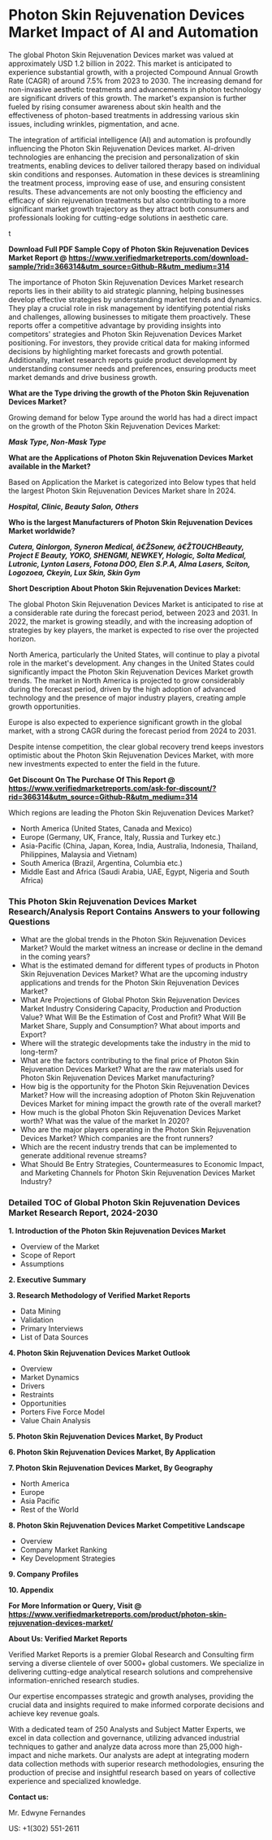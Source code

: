 <meta name="title" content="Global Photon Skin Rejuvenation Devices Market Impact of AI and Automation"><meta name="description" content="The global Photon Skin Rejuvenation Devices market was valued at approximately USD 1.2 billion in 2022. This market is anticipated to experience substantial growth, wi"><meta name="title" content="Photon Skin Rejuvenation Devices Market Size, Share, Scope, Trends, Growth, Opportunities, Analysis, Forecast"><h1>Photon Skin Rejuvenation Devices Market Impact of AI and Automation</h1><p>The global Photon Skin Rejuvenation Devices market was valued at approximately USD 1.2 billion in 2022. This market is anticipated to experience substantial growth, with a projected Compound Annual Growth Rate (CAGR) of around 7.5% from 2023 to 2030. The increasing demand for non-invasive aesthetic treatments and advancements in photon technology are significant drivers of this growth. The market's expansion is further fueled by rising consumer awareness about skin health and the effectiveness of photon-based treatments in addressing various skin issues, including wrinkles, pigmentation, and acne.</p><p>The integration of artificial intelligence (AI) and automation is profoundly influencing the Photon Skin Rejuvenation Devices market. AI-driven technologies are enhancing the precision and personalization of skin treatments, enabling devices to deliver tailored therapy based on individual skin conditions and responses. Automation in these devices is streamlining the treatment process, improving ease of use, and ensuring consistent results. These advancements are not only boosting the efficiency and efficacy of skin rejuvenation treatments but also contributing to a more significant market growth trajectory as they attract both consumers and professionals looking for cutting-edge solutions in aesthetic care.</p>t</p><p id="" class=""><strong>Download Full PDF Sample Copy of Photon Skin Rejuvenation Devices Market Report @ <a href="https://www.verifiedmarketreports.com/download-sample/?rid=366314&utm_source=Github-R&utm_medium=314" target="_blank">https://www.verifiedmarketreports.com/download-sample/?rid=366314&utm_source=Github-R&utm_medium=314</a></strong></p><p>The importance of&nbsp;Photon Skin Rejuvenation Devices Market research reports lies in their ability to aid strategic planning, helping businesses develop effective strategies by understanding market trends and dynamics. They play a crucial role in risk management by identifying potential risks and challenges, allowing businesses to mitigate them proactively. These reports offer a competitive advantage by providing insights into competitors' strategies and Photon Skin Rejuvenation Devices Market positioning. For investors, they provide critical data for making informed decisions by highlighting market forecasts and growth potential. Additionally, market research reports guide product development by understanding consumer needs and preferences, ensuring products meet market demands and drive business growth.</p><p><strong>What are the&nbsp;Type driving the growth of the Photon Skin Rejuvenation Devices Market?</strong></p><p id="" class="">Growing demand for below Type around the world has had a direct impact on the growth of the Photon Skin Rejuvenation Devices Market:</p><em><strong>Mask Type, Non-Mask Type</strong></em></p><strong>What are the&nbsp;Applications&nbsp;of Photon Skin Rejuvenation Devices Market available in the Market?</strong></p><p id="" class="">Based on Application the Market is categorized into Below types that held the largest Photon Skin Rejuvenation Devices Market share In 2024.</p><em><strong>Hospital, Clinic, Beauty Salon, Others</strong></em></p><strong>Who is the largest Manufacturers of Photon Skin Rejuvenation Devices Market worldwide?</strong></p><p><em><strong>Cutera, Qinlorgon, Syneron Medical, â€ŽSonew, â€ŽTOUCHBeauty, Project E Beauty, YOKO, SHENGMI, NEWKEY, Hologic, Solta Medical, Lutronic, Lynton Lasers, Fotona DOO, Elen S.P.A, Alma Lasers, Sciton, Logozoea, Ckeyin, Lux Skin, Skin Gym</strong></em></p><p id="" class=""><strong>Short Description About Photon Skin Rejuvenation Devices Market:</strong></p><p>The global Photon Skin Rejuvenation Devices Market is anticipated to rise at a considerable rate during the forecast period, between 2023 and 2031. In 2022, the market is growing steadily, and with the increasing adoption of strategies by key players, the market is expected to rise over the projected horizon.</p><p>North America, particularly the United States, will continue to play a pivotal role in the market's development. Any changes in the United States could significantly impact the Photon Skin Rejuvenation Devices Market growth trends. The market in North America is projected to grow considerably during the forecast period, driven by the high adoption of advanced technology and the presence of major industry players, creating ample growth opportunities.</p><p>Europe is also expected to experience significant growth in the global market, with a strong CAGR during the forecast period from 2024 to 2031.</p><p>Despite intense competition, the clear global recovery trend keeps investors optimistic about the Photon Skin Rejuvenation Devices Market, with more new investments expected to enter the field in the future.</p><p id="" class=""><strong>Get Discount On The Purchase Of This Report @ <a href="https://www.verifiedmarketreports.com/ask-for-discount/?rid=366314&utm_source=Github-R&utm_medium=314" target="_blank">https://www.verifiedmarketreports.com/ask-for-discount/?rid=366314&utm_source=Github-R&utm_medium=314</a></strong></p>Which regions are leading the Photon Skin Rejuvenation Devices Market?</p><ul><li>North America (United States, Canada and Mexico)</li><li>Europe (Germany, UK, France, Italy, Russia and Turkey etc.)</li><li>Asia-Pacific (China, Japan, Korea, India, Australia, Indonesia, Thailand, Philippines, Malaysia and Vietnam)</li><li>South America (Brazil, Argentina, Columbia etc.)</li><li>Middle East and Africa (Saudi Arabia, UAE, Egypt, Nigeria and South Africa)</li></ul><h3 id="" class="">This Photon Skin Rejuvenation Devices Market Research/Analysis Report Contains Answers to your following Questions</h3><ul><li>What are the global trends in the Photon Skin Rejuvenation Devices Market? Would the market witness an increase or decline in the demand in the coming years?</li><li>What is the estimated demand for different types of products in Photon Skin Rejuvenation Devices Market? What are the upcoming industry applications and trends for the Photon Skin Rejuvenation Devices Market?</li><li>What Are Projections of Global Photon Skin Rejuvenation Devices Market Industry Considering Capacity, Production and Production Value? What Will Be the Estimation of Cost and Profit? What Will Be Market Share, Supply and Consumption? What about imports and Export?</li><li>Where will the strategic developments take the industry in the mid to long-term?</li><li>What are the factors contributing to the final price of Photon Skin Rejuvenation Devices Market? What are the raw materials used for Photon Skin Rejuvenation Devices Market manufacturing?</li><li>How big is the opportunity for the Photon Skin Rejuvenation Devices Market? How will the increasing adoption of Photon Skin Rejuvenation Devices Market for mining impact the growth rate of the overall market?</li><li>How much is the global Photon Skin Rejuvenation Devices Market worth? What was the value of the market In 2020?</li><li>Who are the major players operating in the Photon Skin Rejuvenation Devices Market? Which companies are the front runners?</li><li>Which are the recent industry trends that can be implemented to generate additional revenue streams?</li><li>What Should Be Entry Strategies, Countermeasures to Economic Impact, and Marketing Channels for Photon Skin Rejuvenation Devices Market Industry?</li></ul><h3 id="" class="">Detailed TOC of Global Photon Skin Rejuvenation Devices Market Research Report, 2024-2030</h3><p id="" class=""><strong>1. Introduction of the Photon Skin Rejuvenation Devices Market</strong></p><ul><li>Overview of the Market</li><li>Scope of Report</li><li>Assumptions</li></ul><p id="" class=""><strong>2. Executive Summary</strong></p><p id="" class=""><strong>3. Research Methodology of Verified Market Reports</strong></p><ul><li>Data Mining</li><li>Validation</li><li>Primary Interviews</li><li>List of Data Sources</li></ul><p id="" class=""><strong>4. Photon Skin Rejuvenation Devices Market Outlook</strong></p><ul><li>Overview</li><li>Market Dynamics</li><li>Drivers</li><li>Restraints</li><li>Opportunities</li><li>Porters Five Force Model</li><li>Value Chain Analysis</li></ul><p id="" class=""><strong>5. Photon Skin Rejuvenation Devices Market, By Product</strong></p><p id="" class=""><strong>6. Photon Skin Rejuvenation Devices Market, By Application</strong></p><p id="" class=""><strong>7. Photon Skin Rejuvenation Devices Market, By Geography</strong></p><ul><li>North America</li><li>Europe</li><li>Asia Pacific</li><li>Rest of the World</li></ul><p id="" class=""><strong>8. Photon Skin Rejuvenation Devices Market Competitive Landscape</strong></p><ul><li>Overview</li><li>Company Market Ranking</li><li>Key Development Strategies</li></ul><p id="" class=""><strong>9. Company Profiles</strong></p><p id="" class=""><strong>10. Appendix</strong></p><p id="" class=""><strong>For More Information or Query, Visit @ <a href="https://www.verifiedmarketreports.com/product/photon-skin-rejuvenation-devices-market/" target="_blank">https://www.verifiedmarketreports.com/product/photon-skin-rejuvenation-devices-market/</a></strong></p><p id="" class=""><strong>About Us: Verified Market Reports</strong></p><p id="" class="">Verified Market Reports is a premier Global Research and Consulting firm serving a diverse clientele of over 5000+ global customers. We specialize in delivering cutting-edge analytical research solutions and comprehensive information-enriched research studies.</p><p id="" class="">Our expertise encompasses strategic and growth analyses, providing the crucial data and insights required to make informed corporate decisions and achieve key revenue goals.</p><p id="" class="">With a dedicated team of 250 Analysts and Subject Matter Experts, we excel in data collection and governance, utilizing advanced industrial techniques to gather and analyze data across more than 25,000 high-impact and niche markets. Our analysts are adept at integrating modern data collection methods with superior research methodologies, ensuring the production of precise and insightful research based on years of collective experience and specialized knowledge.</p><p id="" class=""><strong>Contact us:</strong></p><p id="" class="">Mr. Edwyne Fernandes</p><p id="" class="">US: +1(302) 551-2611</p>